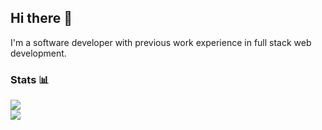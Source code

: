 ## Hi there 👋
I'm a software developer with previous work experience in full stack web development.
### Stats 📊
![](https://github-readme-stats.vercel.app/api?username=burakdrk&theme=merko)<br/>
![](https://github-readme-stats.vercel.app/api/top-langs/?username=burakdrk&theme=merko&layout=compact)<br/>

<!--
**burakdrk/burakdrk** is a ✨ _special_ ✨ repository because its `README.md` (this file) appears on your GitHub profile.

Here are some ideas to get you started:

- 🔭 I’m currently working on ...
- 🌱 I’m currently learning ...
- 👯 I’m looking to collaborate on ...
- 🤔 I’m looking for help with ...
- 💬 Ask me about ...
- 📫 How to reach me: ...
- 😄 Pronouns: ...
- ⚡ Fun fact: ...
-->

